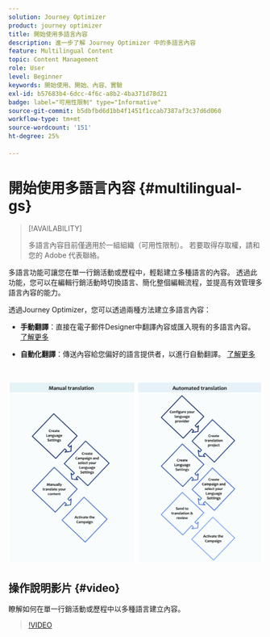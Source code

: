 ```yaml
---
solution: Journey Optimizer
product: journey optimizer
title: 開始使用多語言內容
description: 進一步了解 Journey Optimizer 中的多語言內容
feature: Multilingual Content
topic: Content Management
role: User
level: Beginner
keywords: 開始使用、開始、內容、實驗
exl-id: b57683b4-6dcc-4f6c-a8b2-4ba371d78d21
badge: label="可用性限制" type="Informative"
source-git-commit: b5dbfbd6d1bb4f1451f1ccab7387af3c37d6d060
workflow-type: tm+mt
source-wordcount: '151'
ht-degree: 25%

---
```


# 開始使用多語言內容 {#multilingual-gs}

>[!AVAILABILITY]
>
>多語言內容目前僅適用於一組組織（可用性限制）。 若要取得存取權，請和您的 Adobe 代表聯絡。

多語言功能可讓您在單一行銷活動或歷程中，輕鬆建立多種語言的內容。 透過此功能，您可以在編輯行銷活動時切換語言、簡化整個編輯流程，並提高有效管理多語言內容的能力。

透過Journey Optimizer，您可以透過兩種方法建立多語言內容：

* **手動翻譯**：直接在電子郵件Designer中翻譯內容或匯入現有的多語言內容。 [了解更多](multilingual-manual.md)

* **自動化翻譯**：傳送內容給您偏好的語言提供者，以進行自動翻譯。 [了解更多](multilingual-automated.md)


</br>

![](assets/translation_schema.png)

## 操作說明影片 {#video}

瞭解如何在單一行銷活動或歷程中以多種語言建立內容。

>[!VIDEO](https://video.tv.adobe.com/v/3430921/)

